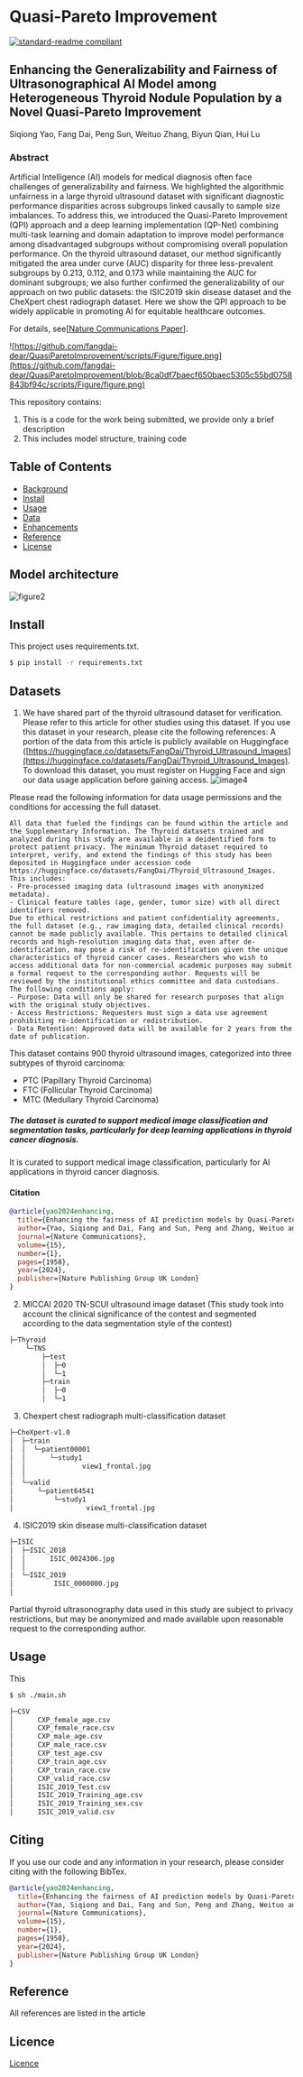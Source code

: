 # Quasi-Pareto Improvement
[![standard-readme compliant](https://img.shields.io/badge/readme%20style-standard-brightgreen.svg?style=flat-square)](https://github.com/RichardLitt/standard-readme)

## Enhancing the Generalizability and Fairness of Ultrasonographical AI Model among Heterogeneous Thyroid Nodule Population by a Novel Quasi-Pareto Improvement

Siqiong Yao, Fang Dai, Peng Sun, Weituo Zhang, Biyun Qian, Hui Lu
### Abstract

Artificial Intelligence (AI) models for medical diagnosis often face challenges of generalizability and fairness. We highlighted the algorithmic unfairness in a large thyroid ultrasound dataset with significant diagnostic performance disparities across subgroups linked causally to sample size imbalances. To address this, we introduced the Quasi-Pareto Improvement (QPI) approach and a deep learning implementation (QP-Net) combining multi-task learning and domain adaptation to improve model performance among disadvantaged subgroups without compromising overall population performance. On the thyroid ultrasound dataset, our method significantly mitigated the area under curve (AUC) disparity for three less-prevalent subgroups by 0.213, 0.112, and 0.173 while maintaining the AUC for dominant subgroups; we also further confirmed the generalizability of our approach on two public datasets: the ISIC2019 skin disease dataset and the CheXpert chest radiograph dataset. Here we show the QPI approach to be widely applicable in promoting AI for equitable healthcare outcomes.


For details, see[[Nature Communications Paper](https://www.nature.com/articles/s41467-024-44906-y#citeas)].


![https://github.com/fangdai-dear/QuasiParetoImprovement/scripts/Figure/figure.png](https://github.com/fangdai-dear/QuasiParetoImprovement/blob/8ca0df7baecf650baec5305c55bd0758843bf94c/scripts/Figure/figure.png)

This repository contains:

1.   This is a code for the work being submitted, we provide only a brief description
2.   This includes model structure, training code

## Table of Contents

- [Background](#background)
- [Install](#install)
- [Usage](#usage)
- [Data](#Datasets)
- [Enhancements](#enhancements)
- [Reference](#reference)
- [License](#license)

## Model architecture

![figure2](https://github.com/fangdai-dear/QuasiParetoImprovement/blob/master/scripts/Figure/figure2.png)


## Install

This project uses requirements.txt.

```sh
$ pip install -r requirements.txt
```

## Datasets
1. We have shared part of the thyroid ultrasound dataset for verification. Please refer to this article for other studies using this dataset.
If you use this dataset in your research, please cite the following references:
A portion of the data from this article is publicly available on Huggingface ([https://huggingface.co/datasets/FangDai/Thyroid_Ultrasound_Images](https://huggingface.co/datasets/FangDai/Thyroid_Ultrasound_Images). To download this dataset, you must register on Hugging Face and sign our data usage application before gaining access.
![image4](https://github.com/fangdai-dear/QuasiParetoImprovement/blob/master/scripts/Figure/image4.png)

Please read the following information for data usage permissions and the conditions for accessing the full dataset.
```
All data that fueled the findings can be found within the article and the Supplementary Information. The Thyroid datasets trained and analyzed during this study are available in a deidentified form to protect patient privacy. The minimum Thyroid dataset required to interpret, verify, and extend the findings of this study has been deposited in Huggingface under accession code https://huggingface.co/datasets/FangDai/Thyroid_Ultrasound_Images. This includes:
- Pre-processed imaging data (ultrasound images with anonymized metadata).
- Clinical feature tables (age, gender, tumor size) with all direct identifiers removed.
Due to ethical restrictions and patient confidentiality agreements, the full dataset (e.g., raw imaging data, detailed clinical records) cannot be made publicly available. This pertains to detailed clinical records and high-resolution imaging data that, even after de-identification, may pose a risk of re-identification given the unique characteristics of thyroid cancer cases. Researchers who wish to access additional data for non-commercial academic purposes may submit a formal request to the corresponding author. Requests will be reviewed by the institutional ethics committee and data custodians. The following conditions apply:
- Purpose: Data will only be shared for research purposes that align with the original study objectives. 
- Access Restrictions: Requesters must sign a data use agreement prohibiting re-identification or redistribution.
- Data Retention: Approved data will be available for 2 years from the date of publication.
```
This dataset contains 900 thyroid ultrasound images, categorized into three subtypes of thyroid carcinoma:
- PTC (Papillary Thyroid Carcinoma) 
- FTC (Follicular Thyroid Carcinoma) 
- MTC (Medullary Thyroid Carcinoma) 
##### The dataset is curated to support medical image classification and segmentation tasks, particularly for deep learning applications in thyroid cancer diagnosis.
It is curated to support medical image classification, particularly for AI applications in thyroid cancer diagnosis.
#### Citation
```bibtex
@article{yao2024enhancing,
  title={Enhancing the fairness of AI prediction models by Quasi-Pareto improvement among heterogeneous thyroid nodule population},
  author={Yao, Siqiong and Dai, Fang and Sun, Peng and Zhang, Weituo and Qian, Biyun and Lu, Hui},
  journal={Nature Communications},
  volume={15},
  number={1},
  pages={1958},
  year={2024},
  publisher={Nature Publishing Group UK London}
}
```
2. MICCAI 2020 TN-SCUI ultrasound image dataset (This study took into account the clinical significance of the contest and segmented according to the data segmentation style of the contest)
```sh
├─Thyroid
    └─TNS
        ├─test
        │  ├─0
        │  └─1
        ├─train
        │  ├─0
        │  └─1
```
3. Chexpert chest radiograph multi-classification dataset
```sh
├─CheXpert-v1.0
│  ├─train
│  │  └─patient00001
│  │      └─study1
│  │              view1_frontal.jpg
│  │              
│  └─valid
│      └─patient64541
│          └─study1
│                  view1_frontal.jpg
```
4. ISIC2019 skin disease multi-classification dataset
```     sh              
├─ISIC
│  ├─ISIC_2018
│  │      ISIC_0024306.jpg
│  │      
│  └─ISIC_2019
│          ISIC_0000000.jpg
│          
```
Partial thyroid ultrasonography data used in this study are subject to privacy restrictions, but may be anonymized and made available upon reasonable request to the corresponding author.

## Usage

This  

```sh
$ sh ./main.sh
```
```sh
├─CSV
│      CXP_female_age.csv
│      CXP_female_race.csv
│      CXP_male_age.csv
│      CXP_male_race.csv
│      CXP_test_age.csv
│      CXP_train_age.csv
│      CXP_train_race.csv
│      CXP_valid_race.csv
│      ISIC_2019_Test.csv
│      ISIC_2019_Training_age.csv
│      ISIC_2019_Training_sex.csv
│      ISIC_2019_valid.csv
```
## Citing
If you use our code and any information in your research, please consider citing with the following BibTex.
```bibtex
@article{yao2024enhancing,
  title={Enhancing the fairness of AI prediction models by Quasi-Pareto improvement among heterogeneous thyroid nodule population},
  author={Yao, Siqiong and Dai, Fang and Sun, Peng and Zhang, Weituo and Qian, Biyun and Lu, Hui},
  journal={Nature Communications},
  volume={15},
  number={1},
  pages={1958},
  year={2024},
  publisher={Nature Publishing Group UK London}
}
```

## Reference
All references are listed in the article

## Licence
[Licence](https://github.com/fangdai-dear/QuasiParetoImprovement/blob/master/LICENSE)

